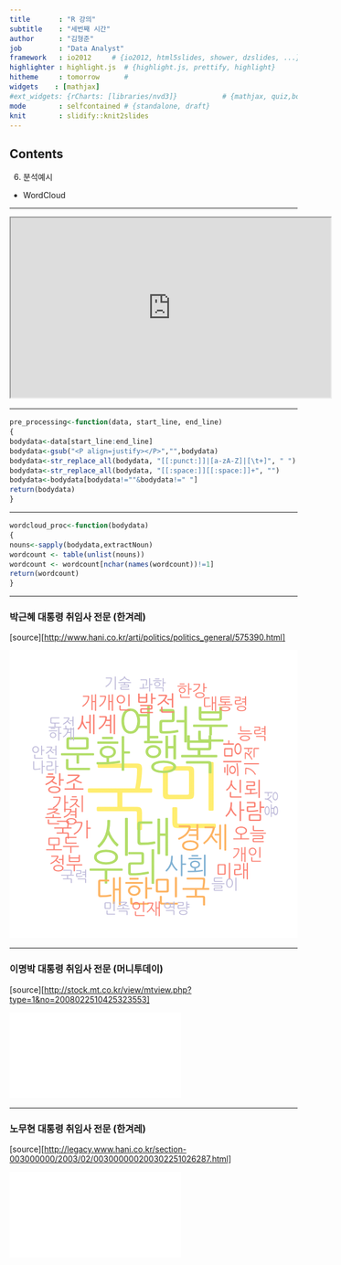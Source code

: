 ```yaml
---
title       : "R 강의"
subtitle    : "세번째 시간"
author      : "김형준"
job         : "Data Analyst"
framework   : io2012     # {io2012, html5slides, shower, dzslides, ...}
highlighter : highlight.js  # {highlight.js, prettify, highlight}
hitheme     : tomorrow      # 
widgets    : [mathjax]
#ext_widgets: {rCharts: [libraries/nvd3]}           # {mathjax, quiz,bootstra}
mode        : selfcontained # {standalone, draft}
knit        : slidify::knit2slides
---
```


## Contents

6. 분석예시
- WordCloud

---

<div align="center">
<iframe width="560" height="315"
src="https://soeque1.shinyapps.io/wordcloud/" allowfullscreen>
	</iframe></div>

---



```r
pre_processing<-function(data, start_line, end_line)
{
bodydata<-data[start_line:end_line]
bodydata<-gsub("<P align=justify></P>","",bodydata)
bodydata<-str_replace_all(bodydata, "[[:punct:]]|[a-zA-Z]|[\t+]", " ")
bodydata<-str_replace_all(bodydata, "[[:space:]][[:space:]]+", "")
bodydata<-bodydata[bodydata!=""&bodydata!=" "]
return(bodydata)
}
```

---


```r
wordcloud_proc<-function(bodydata)
{
nouns<-sapply(bodydata,extractNoun)
wordcount <- table(unlist(nouns))
wordcount <- wordcount[nchar(names(wordcount))!=1]
return(wordcount)
}
```

---



### 박근혜 대통령 취임사 전문 (한겨레)  
[source][http://www.hani.co.kr/arti/politics/politics_general/575390.html]

![plot of chunk wordcloud2_1](assets/fig/wordcloud2_1.png) 

---

### 이명박 대통령 취임사 전문 (머니투데이)  
[source][http://stock.mt.co.kr/view/mtview.php?type=1&no=2008022510425323553]

![plot of chunk wordcloud2_2](assets/fig/wordcloud2_2.pdf) 

---

### 노무현 대통령 취임사 전문 (한겨레)  
[source][http://legacy.www.hani.co.kr/section-003000000/2003/02/003000000200302251026287.html]

![plot of chunk wordcloud2_3](assets/fig/wordcloud2_3.pdf) 
